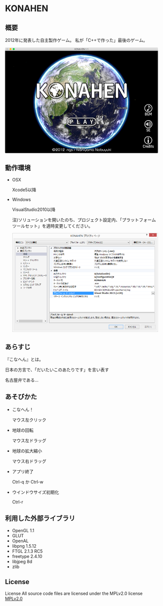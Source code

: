 # KONAHEN

## 概要
2012年に発表した自主製作ゲーム。 私が「C++で作った」最後のゲーム。

![スクリーンショット](screen_shot.png "タイトル画面")

## 動作環境
+ OSX

  Xcode5以降

+ Windows

  VisualStudio2010以降

  注)ソリューションを開いたのち、プロジェクト設定内、「プラットフォーム ツールセット」を適時変更してください。

  ![プロパティ](vc_settings.png)

## あらすじ
『こなへん』とは。

日本の方言で、「だいたいこのあたりです」を言い表す

名古屋弁である…

## あそびかた
- こなへん！

	マウス左クリック

- 地球の回転

	マウス左ドラッグ

- 地球の拡大縮小

	マウス右ドラッグ

- アプリ終了

	Ctrl-q か Ctrl-w

- ウインドウサイズ初期化

	Ctrl-r

## 利用した外部ライブラリ
+ OpenGL 1.1
+ GLUT
+ OpenAL
+ libpng 1.5.12
+ FTGL 2.1.3 RC5
+ freetype 2.4.10
+ libjpeg 8d
+ zlib

## License
License All source code files are licensed under the MPLv2.0 license
[MPLv2.0](https://www.mozilla.org/MPL/2.0/)
